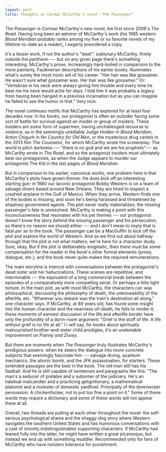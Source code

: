 ```yaml
---
layout: post
title: Thoughts on Cormac McCarthy's novel "The Passenger"
---
```


*The Passenger* is Cormac McCarthy's new novel, his first since 2006's *The Road*. Having long been an admirer of McCarthy's work (his 1985 western *Blood Meridian* probably ranks among my five or so favorite novels of my lifetime-to-date as a reader), I eagerly preordered a copy.

It's a lesser work, if not the author's "least": sublunary McCarthy, firmly outside the pantheon --- but on any given page there's something interesting. McCarthy's prose, increasingly hard-boiled in comparison to the more painterly, Faulknerian descriptions of his earlier books, illuminates what's surely the most ironic wit of his career: "Her hair was like gossamer. He wasn't sure what gossamer was. Her hair was like gossamer." Or: "Vertebrae in his neck were always giving him trouble and every time he beat me his neck would ache for days. I told him it was probably a legacy from having been hanged in a previous incarnation but as you can imagine he failed to see the humor in that." Very nice.

The novel continues motifs that McCarthy has explored for at least four decades now. In his books, our protagonist is often an outsider facing some sort of battle for survival against an insider or group of insiders. These insiders are some form of supermen, having unchallenged recourse to violence, as in the seemingly unkillable Judge Holden in *Blood Meridian*, Anton Chigurh in *No Country for Old Men*, or the mysterious drug cartels in the 2013 film *The Counselor*, for which McCarthy wrote the screenplay. The world is pitch darkness --- "there is no god and we are his prophets"--- as McCarthy wrote in *The Road*, and so the antagonist insiders must ultimately best our protagonists, as when the Judge appears to murder our protagonist The Kid in the last pages of *Blood Meridian*.

But in comparison to his earlier, canonical works, one problem here is that McCarthy's plots have grown thinner. He does kick off an interesting starting gun: in 1980 our laconic protagonist Bobby Western is on a team of salvage divers based around New Orleans. They are hired to inspect a crashed airplane in the Gulf of Mexico. When they arrive, Western finds one of the bodies is missing, and soon he's being harassed and threatened by shadowy government agents. The plot never really materializes; the missing passenger's fate is unresolved. McCarthy is making a point with this inconclusiveness that resonates with his pet themes --- our protagonist doesn't know the story behind the missing passenger and his persecution, so there's no reason we should either --- and I don't mean to imply that is fatal *per se* to the book. The passenger can be a MacGuffin to kick off the plot and explore the world of Western. And so we find out about halfway through that the plot is not what matters; we're here for a character study. Sure, okay. But if the plot is deliberately enigmatic, then there must be some compensation for the reader in the book's other formal elements (prose, dialogue, etc.), and the book never quite makes the required remunerations.

The main storyline is intercut with conversations between the protagonist's dead sister and her hallucinations. These scenes are repetitive, and interminable --- the equivalent of a long commercial break between the episodes of a comparatively more compelling serial. Or perhaps a little light torture. In the main plot, as with most McCarthy, the characters can wax philosophical, discussing the philosophy of death, the unknowability of the afterlife, etc. "Wherever you debark was the train's destination all along," one character says. If McCarthy, at 89 years old, has found some insight into the human character and the nearness-of-death, he fails to render it; these moments of earnest discussion of the life and afterlife border have only the profundity of a dorm-room argument: "Grief is the stuff of life. A life without grief is no life at all." I I will say, for books about spiritually malnourished brother-and-sister child prodigies, it's an undeniable improvement on *Franny and Zooey*.

But there are moments when *The Passenger* truly illustrates McCarthy's prodigious powers: when he steers the dialogue into more-concrete subjects that seemingly fascinate him --- salvage diving, quantum mechanics, the atomic bomb, and the JFK assassination, for starters. These extended passages are the best in the book. The old man still has his fastball. And he is still capable of sentences and paragraphs like this: "The man's a seducer of prelates and a suborner of the judiciary. He's an habitual mailcandler and a practicing gelignitionary, a mathematical platonist and a molester of domestic yardfowl. Principally of the dominecker persuasion. A chickenfucker, not to put too ﬁne a point on it." Some of these words may require a dictionary and some of these words will not appear there at all.

Overall, two threads are pulling at each other throughout the novel: the self-serious psychological drama and the shaggy-dog story where Western navigates the southern United States and has humorous conversations with a cast of (mostly indistinguishable) supporting characters. If McCarthy had leaned fully into the latter, he might have written a great picaresque, but instead we end up with something muddier. Recommended only for fans of McCarthy who have nonzero tolerance for punishment.

